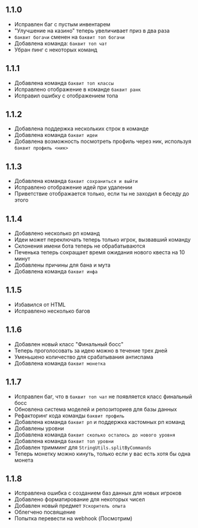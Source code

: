 ## 1.1.0

- Исправлен баг с пустым инвентарем
- "Улучшение на казино" теперь увеличивает приз в два раза
- `баквит богачи` сменен на `баквит топ богачи`
- Добавлена команда: `баквит топ чат`
- Убран пинг с некоторых команд

## 1.1.1

- Добавлена команда `баквит топ классы`
- Исправлено отображение в команде `баквит ранк`
- Исправил ошибку с отображением топа

## 1.1.2

- Добавлена поддержка нескольких строк в команде
- Добавлена команда `баквит идеи`
- Добавлена возможность посмотреть профиль через ник, используя `баквит профиль <ник>`

## 1.1.3

- Добавлена команда `баквит сохраниться и выйти`
- Исправлено отображение идей при удалении
- Приветствие отображается только, если ты не заходил в беседу до этого

## 1.1.4

- Добавлено несколько рп команд
- Идеи может переключать теперь только игрок, вызвавший команду
- Склонения имени бота теперь не обрабатываются
- Печенька теперь сокращает время ожидания нового квеста на 10 минут
- Добавлены причины для бана и мута
- Добавлена команда `баквит инфа`

## 1.1.5

- Избавился от HTML
- Исправлено несколько багов

## 1.1.6

- Добавлен новый класс "Финальный босс"
- Теперь проголосовать за идею можно в течение трех дней
- Уменьшено количество для срабатывания антиспама
- Добавлена команда `баквит монетка`

## 1.1.7

- Исправлен баг, что в `баквит топ чат` не появляется класс финальный босс
- Обновлена система моделей и репозиториев для базы данных
- Рефакторинг кода команды `баквит профиль`
- Добавлена команда `баквит рп` и поддержка кастомных рп команд
- Добавлены уровни
- Добавлена команда `баквит сколько осталось до нового уровня`
- Добавлена команда `баквит топ уровни`
- Добавлен тримминг для `StringUtils.splitByCommands`
- Теперь монетку можно кинуть, только если у вас есть хотя бы одна монета

## 1.1.8

- Исправлена ошибка с созданием баз данных для новых игроков
- Добавлено форматирование для некоторых чисел
- Добавлен новый предмет `Ускоритель опыта`
- Облегчено посвящение
- Попытка перевести на webhook (Посмотрим)